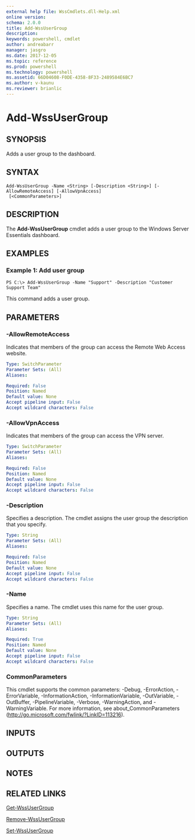 ```yaml
---
external help file: WssCmdlets.dll-Help.xml
online version: 
schema: 2.0.0
title: Add-WssUserGroup
description: 
keywords: powershell, cmdlet
author: andreabarr
manager: jasgro
ms.date: 2017-12-05
ms.topic: reference
ms.prod: powershell
ms.technology: powershell
ms.assetid: 66D04608-F0DE-4358-8F33-2489584E6BC7
ms.author: v-kaunu
ms.reviewer: brianlic
---
```


# Add-WssUserGroup

## SYNOPSIS
Adds a user group to the dashboard.

## SYNTAX

```
Add-WssUserGroup -Name <String> [-Description <String>] [-AllowRemoteAccess] [-AllowVpnAccess]
 [<CommonParameters>]
```

## DESCRIPTION
The **Add-WssUserGroup** cmdlet adds a user group to the Windows Server Essentials dashboard.

## EXAMPLES

### Example 1: Add user group
```
PS C:\> Add-WssUserGroup -Name "Support" -Description "Customer Support Team"
```

This command adds a user group.

## PARAMETERS

### -AllowRemoteAccess
Indicates that members of the group can access the Remote Web Access website.

```yaml
Type: SwitchParameter
Parameter Sets: (All)
Aliases: 

Required: False
Position: Named
Default value: None
Accept pipeline input: False
Accept wildcard characters: False
```

### -AllowVpnAccess
Indicates that members of the group can access the VPN server.

```yaml
Type: SwitchParameter
Parameter Sets: (All)
Aliases: 

Required: False
Position: Named
Default value: None
Accept pipeline input: False
Accept wildcard characters: False
```

### -Description
Specifies a description.
The cmdlet assigns the user group the description that you specify.

```yaml
Type: String
Parameter Sets: (All)
Aliases: 

Required: False
Position: Named
Default value: None
Accept pipeline input: False
Accept wildcard characters: False
```

### -Name
Specifies a name.
The cmdlet uses this name for the user group.

```yaml
Type: String
Parameter Sets: (All)
Aliases: 

Required: True
Position: Named
Default value: None
Accept pipeline input: False
Accept wildcard characters: False
```

### CommonParameters
This cmdlet supports the common parameters: -Debug, -ErrorAction, -ErrorVariable, -InformationAction, -InformationVariable, -OutVariable, -OutBuffer, -PipelineVariable, -Verbose, -WarningAction, and -WarningVariable. For more information, see about_CommonParameters (http://go.microsoft.com/fwlink/?LinkID=113216).

## INPUTS

## OUTPUTS

## NOTES

## RELATED LINKS

[Get-WssUserGroup](./Get-WssUserGroup.md)

[Remove-WssUserGroup](./Remove-WssUserGroup.md)

[Set-WssUserGroup](./Set-WssUserGroup.md)

